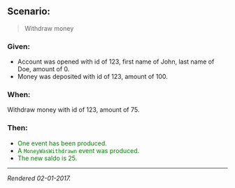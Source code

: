 ## Scenario:

> Withdraw money

### Given:

- Account was opened with id of 123, first name of John, last name of Doe, amount of 0.
- Money was deposited with id of 123, amount of 100.

### When:

Withdraw money with id of 123, amount of 75.

### Then:

- <font style='color: green !important;'>One event has been produced.</font>
- <font style='color: green !important;'>A `MoneyWasWithdrawn` event was produced.</font>
- <font style='color: green !important;'>The new saldo is 25.</font>

---
*Rendered 02-01-2017.*
